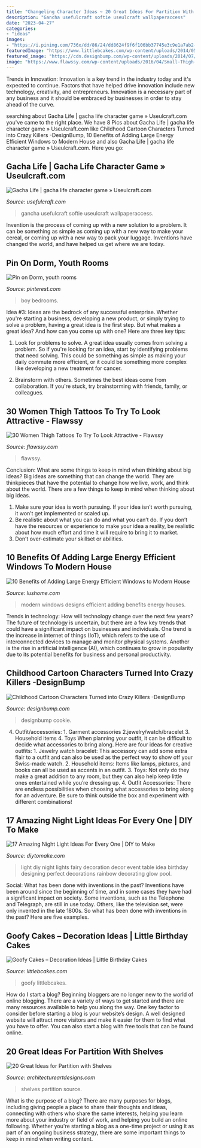 ```yaml
---
title: "Changeling Character Ideas ~ 20 Great Ideas For Partition With Shelves"
description: "Gancha usefulcraft softie useulcraft wallpaperaccess"
date: "2023-04-27"
categories:
- "ideas"
images:
- "https://i.pinimg.com/736x/dd/86/24/dd8624f9f6f106bb37745e3c9e1a7ab2--green-bedrooms-boy-bedrooms.jpg"
featuredImage: "https://www.littlebcakes.com/wp-content/uploads/2014/05/Goofy-Birthday-Cake.jpg"
featured_image: "https://cdn.designbump.com/wp-content/uploads/2014/07/popped-culture-evil-cartoon-characters-illustration-dan-luvisi-13.jpg"
image: "https://www.flawssy.com/wp-content/uploads/2016/04/Small-Thigh-Tattoo-Designs-for-Girls.jpg"
---
```



Trends in Innovation:
Innovation is a key trend in the industry today and it's expected to continue. Factors that have helped drive innovation include new technology, creativity, and entrepreneurs. Innovation is a necessary part of any business and it should be embraced by businesses in order to stay ahead of the curve.

	

		
searching about Gacha Life | gacha life character game » Useulcraft.com you've came to the right place. We have 8 Pics about Gacha Life | gacha life character game » Useulcraft.com like Childhood Cartoon Characters Turned into Crazy Killers -DesignBump, 10 Benefits of Adding Large Energy Efficient Windows to Modern House and also Gacha Life | gacha life character game » Useulcraft.com. Here you go:
		
    
## Gacha Life | Gacha Life Character Game » Useulcraft.com

<img loading=lazy src="https://www.usefulcraft.com/wp-content/uploads/2019/12/gacha-life-2.jpg" onerror="this.onerror=null;this.src='https://tse4.mm.bing.net/th?id=OIP.s6qITvU-pWOKq2-SYoVtbgHaNK&amp;pid=15.1';" alt="Gacha Life | gacha life character game » Useulcraft.com">

_Source: usefulcraft.com_

>gancha usefulcraft softie useulcraft wallpaperaccess. 

	

Invention is the process of coming up with a new solution to a problem. It can be something as simple as coming up with a new way to make your cereal, or coming up with a new way to pack your luggage. Inventions have changed the world, and have helped us get where we are today.

    
## Pin On Dorm, Youth Rooms

<img loading=lazy src="https://i.pinimg.com/736x/dd/86/24/dd8624f9f6f106bb37745e3c9e1a7ab2--green-bedrooms-boy-bedrooms.jpg" onerror="this.onerror=null;this.src='https://tse3.mm.bing.net/th?id=OIP.BdUBtE1R5T4Y_NpDonHVOgHaJ3&amp;pid=15.1';" alt="Pin on Dorm, youth rooms">

_Source: pinterest.com_

>boy bedrooms. 

	

Idea #3:
Ideas are the bedrock of any successful enterprise. Whether you're starting a business, developing a new product, or simply trying to solve a problem, having a great idea is the first step.
But what makes a great idea? And how can you come up with one? Here are three key tips:

1. Look for problems to solve. A great idea usually comes from solving a problem. So if you're looking for an idea, start by identifying problems that need solving. This could be something as simple as making your daily commute more efficient, or it could be something more complex like developing a new treatment for cancer.

2. Brainstorm with others. Sometimes the best ideas come from collaboration. If you're stuck, try brainstorming with friends, family, or colleagues.

    
## 30 Women Thigh Tattoos To Try To Look Attractive - Flawssy

<img loading=lazy src="https://www.flawssy.com/wp-content/uploads/2016/04/Small-Thigh-Tattoo-Designs-for-Girls.jpg" onerror="this.onerror=null;this.src='https://tse3.mm.bing.net/th?id=OIP.p4jb1n98Mbp6kBfZoAHKRgHaKl&amp;pid=15.1';" alt="30 Women Thigh Tattoos To Try To Look Attractive - Flawssy">

_Source: flawssy.com_

>flawssy. 

	

Conclusion: What are some things to keep in mind when thinking about big ideas?
Big ideas are something that can change the world. They are thinkpieces that have the potential to change how we live, work, and think about the world. There are a few things to keep in mind when thinking about big ideas. 
1. Make sure your idea is worth pursuing. If your idea isn’t worth pursuing, it won’t get implemented or scaled up. 
2. Be realistic about what you can do and what you can’t do. If you don’t have the resources or experience to make your idea a reality, be realistic about how much effort and time it will require to bring it to market. 
3. Don’t over-estimate your skillset or abilities.

    
## 10 Benefits Of Adding Large Energy Efficient Windows To Modern House

<img loading=lazy src="https://www.lushome.com/wp-content/uploads/2013/11/modern-houses-large-windows-16.jpg" onerror="this.onerror=null;this.src='https://tse2.mm.bing.net/th?id=OIP.u2rWZimEyCOaOWUCx8Ro-AAAAA&amp;pid=15.1';" alt="10 Benefits of Adding Large Energy Efficient Windows to Modern House">

_Source: lushome.com_

>modern windows designs efficient adding benefits energy houses. 

	

Trends in technology: How will technology change over the next few years?
The future of technology is uncertain, but there are a few key trends that could have a significant impact on businesses and individuals. One trend is the increase in internet of things (IoT), which refers to the use of interconnected devices to manage and monitor physical systems. Another is the rise in artificial intelligence (AI), which continues to grow in popularity due to its potential benefits for business and personal productivity.

    
## Childhood Cartoon Characters Turned Into Crazy Killers -DesignBump

<img loading=lazy src="https://cdn.designbump.com/wp-content/uploads/2014/07/popped-culture-evil-cartoon-characters-illustration-dan-luvisi-13.jpg" onerror="this.onerror=null;this.src='https://tse4.mm.bing.net/th?id=OIP.OT1m3PpqBualFbheRgggtQHaK6&amp;pid=15.1';" alt="Childhood Cartoon Characters Turned into Crazy Killers -DesignBump">

_Source: designbump.com_

>designbump cookie. 

	

4. Outfit/accessories: 1. Garment accessories 2.jewelry/watch/bracelet 3. Household items 4. Toys
When planning your outfit, it can be difficult to decide what accessories to bring along. Here are four ideas for creative outfits: 1. Jewelry watch bracelet: This accessory can add some extra flair to a outfit and can also be used as the perfect way to show off your Swiss-made watch. 2. Household items: Items like lamps, pictures, and books can all be used as accents in an outfit. 3. Toys: Not only do they make a great addition to any room, but they can also help keep little ones entertained while you’re dressing up. 4. Outfit Accessories: There are endless possibilities when choosing what accessories to bring along for an adventure. Be sure to think outside the box and experiment with different combinations!

    
## 17 Amazing Night Light Ideas For Every One | DIY To Make

<img loading=lazy src="http://www.diytomake.com/wp-content/uploads/2017/02/Kids-Party-Night-Light-Idea.jpg" onerror="this.onerror=null;this.src='https://tse3.mm.bing.net/th?id=OIP.S6aV2hxMmoMU24GB_BC98wHaLL&amp;pid=15.1';" alt="17 Amazing Night Light Ideas For Every One | DIY to Make">

_Source: diytomake.com_

>light diy night lights fairy decoration decor event table idea birthday designing perfect decorations rainbow decorating glow pool. 

	

Social: What has been done with inventions in the past?
Inventions have been around since the beginning of time, and in some cases they have had a significant impact on society. Some inventions, such as the Telephone and Telegraph, are still in use today. Others, like the television set, were only invented in the late 1800s. So what has been done with inventions in the past? Here are five examples.

    
## Goofy Cakes – Decoration Ideas | Little Birthday Cakes

<img loading=lazy src="https://www.littlebcakes.com/wp-content/uploads/2014/05/Goofy-Birthday-Cake.jpg" onerror="this.onerror=null;this.src='https://tse4.mm.bing.net/th?id=OIP.1vJlWJAwGXdIuMIiBRYfyQHaMA&amp;pid=15.1';" alt="Goofy Cakes – Decoration Ideas | Little Birthday Cakes">

_Source: littlebcakes.com_

>goofy littlebcakes. 

	

How do I start a blog?
Beginning bloggers are no longer new to the world of online blogging. There are a variety of ways to get started and there are many resources available to help you along the way. One key factor to consider before starting a blog is your website’s design. A well designed website will attract more visitors and make it easier for them to find what you have to offer. You can also start a blog with free tools that can be found online.

    
## 20 Great Ideas For Partition With Shelves

<img loading=lazy src="https://www.architectureartdesigns.com/wp-content/uploads/2013/08/97.jpg" onerror="this.onerror=null;this.src='https://tse3.mm.bing.net/th?id=OIP.1wsatlWAno05fMl4c0KyVwHaJ4&amp;pid=15.1';" alt="20 Great Ideas for Partition with Shelves">

_Source: architectureartdesigns.com_

>shelves partition source. 

	

What is the purpose of a blog?
There are many purposes for blogs, including giving people a place to share their thoughts and ideas, connecting with others who share the same interests, helping you learn more about your industry or field of work, and helping you build an online following. Whether you're starting a blog as a one-time project or using it as part of an ongoing business strategy, there are some important things to keep in mind when writing content.

